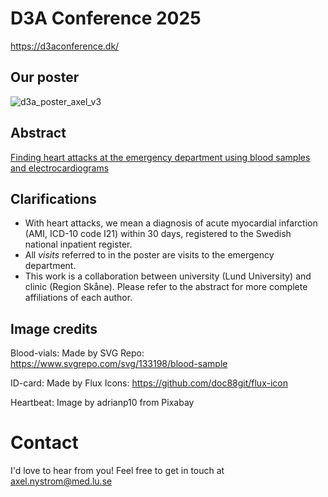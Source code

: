 # D3A Conference 2025
https://d3aconference.dk/
## Our poster
![d3a_poster_axel_v3](https://github.com/user-attachments/assets/02eba629-4e67-471c-baca-58b6a105d3f3)
## Abstract
[Finding heart attacks at the emergency department using blood samples and electrocardiograms](https://github.com/user-attachments/files/21893349/d3a_poster_abstract_updated.pdf)

## Clarifications
* With heart attacks, we mean a diagnosis of acute myocardial infarction (AMI, ICD-10 code I21) within 30 days, registered to the Swedish national inpatient register.
* All _visits_ referred to in the poster are visits to the emergency department. 
* This work is a collaboration between university (Lund University) and clinic (Region Skåne). Please refer to the abstract for more complete affiliations of each author.

## Image credits
Blood-vials: Made by SVG Repo: https://www.svgrepo.com/svg/133198/blood-sample

ID-card: Made by Flux Icons: https://github.com/doc88git/flux-icon

Heartbeat: Image by adrianp10 from Pixabay
# Contact
I'd love to hear from you! Feel free to get in touch at axel.nystrom@med.lu.se

